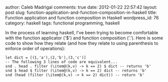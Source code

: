 author: Caleb Madrigal
comments: true
date: 2012-01-22 22:57:42
layout: post
slug: function-application-and-function-composition-in-haskell
title: Function application and function composition in Haskell
wordpress_id: 76
category: haskell
tags: functional programming, haskell

In the process of learning haskell, I've been trying to become comfortable with the function applicator ('$') and function composition ('.').  Here is some code to show how they relate (and how they relate to using parenthesis to enforce order of operations):


    
    
    let dict = [(1,'a'),(2,'b'),(3,'c')]
    -- The following 3 lines of code are equivalent...
    snd . head . filter (\item@(k,v) -> k == 2) $ dict -- returns 'b'
    snd $ head $ filter (\item@(k,v) -> k == 2) dict -- returns 'b'
    snd (head (filter (\item@(k,v) -> k == 2) dict)) -- return 'b'
    
